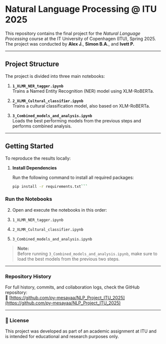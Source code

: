 # Natural Language Processing @ ITU 2025

This repository contains the final project for the *Natural Language Processing* course at the IT University of Copenhagen (ITU), Spring 2025.  
The project was conducted by **Alex J.**, **Simon B.A.**, and **Ivett P.**

---

## Project Structure

The project is divided into three main notebooks:

1. **`1_XLMR_NER_tagger.ipynb`**  
   Trains a Named Entity Recognition (NER) model using XLM-RoBERTa.

2. **`2_XLMR_Cultural_classifier.ipynb`**  
   Trains a cultural classification model, also based on XLM-RoBERTa.

3. **`3_Combined_models_and_analysis.ipynb`**  
   Loads the best performing models from the previous steps and performs combined analysis.

---

## Getting Started

To reproduce the results locally:

1. **Install Dependencies**

   Run the following command to install all required packages:

   ```bash
   pip install -r requirements.txt```
   
### Run the Notebooks

2. Open and execute the notebooks in this order:

  1. `1_XLMR_NER_tagger.ipynb`  
  2. `2_XLMR_Cultural_classifier.ipynb`  
  3. `3_Combined_models_and_analysis.ipynb`

> **Note:**  
> Before running `3_Combined_models_and_analysis.ipynb`, make sure to load the best models from the previous two steps.

---

### Repository History

For full history, commits, and collaboration logs, check the GitHub repository:  
🔗 [https://github.com/py-mesayaa/NLP_Project_ITU_2025](https://github.com/py-mesayaa/NLP_Project_ITU_2025)

---

### 📄 License

This project was developed as part of an academic assignment at ITU and is intended for educational and research purposes only.
